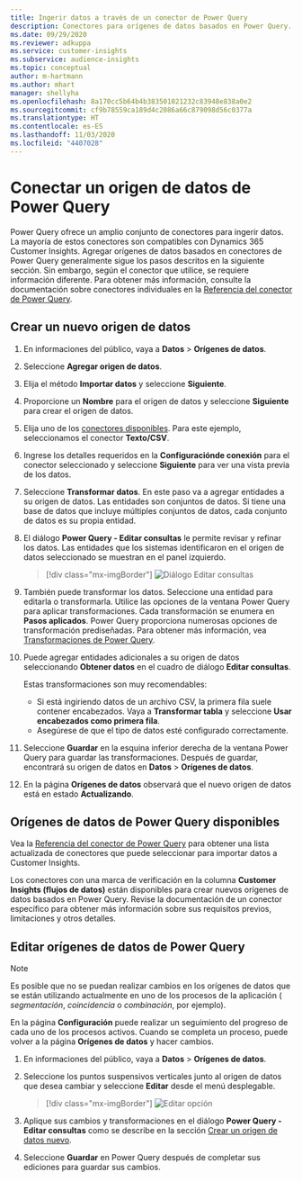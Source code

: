 ```yaml
---
title: Ingerir datos a través de un conector de Power Query
description: Conectores para orígenes de datos basados en Power Query.
ms.date: 09/29/2020
ms.reviewer: adkuppa
ms.service: customer-insights
ms.subservice: audience-insights
ms.topic: conceptual
author: m-hartmann
ms.author: mhart
manager: shellyha
ms.openlocfilehash: 8a170cc5b64b4b383501021232c83948e838a0e2
ms.sourcegitcommit: cf9b78559ca189d4c2086a66c879098d56c0377a
ms.translationtype: HT
ms.contentlocale: es-ES
ms.lasthandoff: 11/03/2020
ms.locfileid: "4407028"
---
```

# <a name="connect-to-a-power-query-data-source"></a>Conectar un origen de datos de Power Query

Power Query ofrece un amplio conjunto de conectores para ingerir datos. La mayoría de estos conectores son compatibles con Dynamics 365 Customer Insights. Agregar orígenes de datos basados en conectores de Power Query generalmente sigue los pasos descritos en la siguiente sección. Sin embargo, según el conector que utilice, se requiere información diferente. Para obtener más información, consulte la documentación sobre conectores individuales en la [Referencia del conector de Power Query](https://docs.microsoft.com/power-query/connectors/).

## <a name="create-a-new-data-source"></a>Crear un nuevo origen de datos

1. En informaciones del público, vaya a **Datos** > **Orígenes de datos**.

1. Seleccione **Agregar origen de datos**.

1. Elija el método **Importar datos** y seleccione **Siguiente**.

1. Proporcione un **Nombre** para el origen de datos y seleccione **Siguiente** para crear el origen de datos.

1. Elija uno de los [conectores disponibles](#available-power-query-data-sources). Para este ejemplo, seleccionamos el conector **Texto/CSV**.

1. Ingrese los detalles requeridos en la **Configuraciónde conexión** para el conector seleccionado y seleccione **Siguiente** para ver una vista previa de los datos.

1. Seleccione **Transformar datos**. En este paso va a agregar entidades a su origen de datos. Las entidades son conjuntos de datos. Si tiene una base de datos que incluye múltiples conjuntos de datos, cada conjunto de datos es su propia entidad.

1. El diálogo **Power Query - Editar consultas** le permite revisar y refinar los datos. Las entidades que los sistemas identificaron en el origen de datos seleccionado se muestran en el panel izquierdo.

   > [!div class="mx-imgBorder"]
   > ![Diálogo Editar consultas](media/data-manager-configure-edit-queries.png "Diálogo Editar consultas")

1. También puede transformar los datos. Seleccione una entidad para editarla o transformarla. Utilice las opciones de la ventana Power Query para aplicar transformaciones. Cada transformación se enumera en **Pasos aplicados**. Power Query proporciona numerosas opciones de transformación prediseñadas. Para obtener más información, vea [Transformaciones de Power Query](https://docs.microsoft.com/power-query/power-query-what-is-power-query#transformations).

1. Puede agregar entidades adicionales a su origen de datos seleccionando **Obtener datos** en el cuadro de diálogo **Editar consultas**.

   Estas transformaciones son muy recomendables:

   - Si está ingiriendo datos de un archivo CSV, la primera fila suele contener encabezados. Vaya a **Transformar tabla** y seleccione **Usar encabezados como primera fila**.
   - Asegúrese de que el tipo de datos esté configurado correctamente.

1. Seleccione **Guardar** en la esquina inferior derecha de la ventana Power Query para guardar las transformaciones. Después de guardar, encontrará su origen de datos en **Datos** > **Orígenes de datos**.

1. En la página **Orígenes de datos** observará que el nuevo origen de datos está en estado **Actualizando**.

## <a name="available-power-query-data-sources"></a>Orígenes de datos de Power Query disponibles

Vea la [Referencia del conector de Power Query](https://docs.microsoft.com/power-query/connectors/) para obtener una lista actualizada de conectores que puede seleccionar para importar datos a Customer Insights. 

Los conectores con una marca de verificación en la columna **Customer Insights (flujos de datos)** están disponibles para crear nuevos orígenes de datos basados en Power Query. Revise la documentación de un conector específico para obtener más información sobre sus requisitos previos, limitaciones y otros detalles.

## <a name="edit-power-query-data-sources"></a>Editar orígenes de datos de Power Query

> [!NOTE]
> Es posible que no se puedan realizar cambios en los orígenes de datos que se están utilizando actualmente en uno de los procesos de la aplicación ( *segmentación*, *coincidencia* o *combinación*, por ejemplo). 
>
> En la página **Configuración** puede realizar un seguimiento del progreso de cada uno de los procesos activos. Cuando se completa un proceso, puede volver a la página **Orígenes de datos** y hacer cambios.

1. En informaciones del público, vaya a **Datos** > **Orígenes de datos**.

2. Seleccione los puntos suspensivos verticales junto al origen de datos que desea cambiar y seleccione **Editar** desde el menú desplegable.

   > [!div class="mx-imgBorder"]
   > ![Editar opción](media/edit-option-data-sources.png "Editar opción")

3. Aplique sus cambios y transformaciones en el diálogo **Power Query - Editar consultas** como se describe en la sección [Crear un origen de datos nuevo](#create-a-new-data-source).

4. Seleccione **Guardar** en Power Query después de completar sus ediciones para guardar sus cambios.
